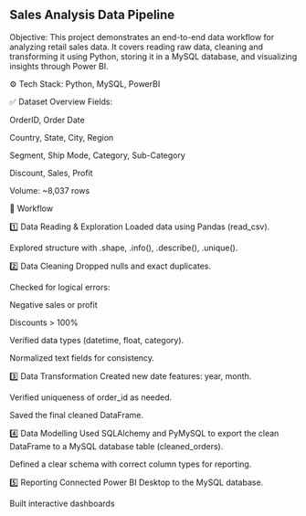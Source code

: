 ## Sales Analysis Data Pipeline

Objective:
This project demonstrates an end-to-end data workflow for analyzing retail sales data. It covers reading raw data, cleaning and transforming it using Python, storing it in a MySQL database, and visualizing insights through Power BI.

⚙️ Tech Stack: Python, MySQL, PowerBI

✅ Dataset Overview
Fields:

OrderID, Order Date

Country, State, City, Region

Segment, Ship Mode, Category, Sub-Category

Discount, Sales, Profit

Volume: ~8,037 rows

📌 Workflow

1️⃣ Data Reading & Exploration
Loaded data using Pandas (read_csv).

Explored structure with .shape, .info(), .describe(), .unique().

2️⃣ Data Cleaning
Dropped nulls and exact duplicates.

Checked for logical errors:

Negative sales or profit

Discounts > 100%

Verified data types (datetime, float, category).

Normalized text fields for consistency.

3️⃣ Data Transformation
Created new date features: year, month.

Verified uniqueness of order_id as needed.

Saved the final cleaned DataFrame.

4️⃣ Data Modelling
Used SQLAlchemy and PyMySQL to export the clean DataFrame to a MySQL database table (cleaned_orders).

Defined a clear schema with correct column types for reporting.

5️⃣ Reporting
Connected Power BI Desktop to the MySQL database.

Built interactive dashboards
